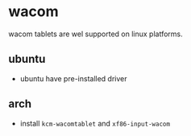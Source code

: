 # wacom
wacom tablets are wel supported on linux platforms.

## ubuntu
- ubuntu have pre-installed driver

## arch
- install `kcm-wacomtablet` and `xf86-input-wacom`